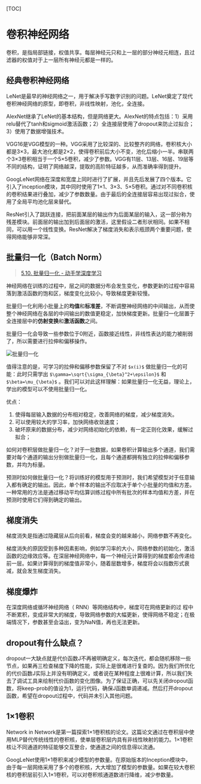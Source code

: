 [TOC]

# 卷积神经网络
卷积，是指局部链接，权值共享。每层神经元只和上一层的部分神经元相连，且过滤器的权值对于上一层所有神经元都是一样的。

## 经典卷积神经网络
LeNet是最早的神经网络之一，用于解决手写数字识别的问题。LeNet奠定了现代卷积神经网络的原型，即卷积，非线性映射，池化，全连接。

AlexNet继承了LeNet的基本结构，但是网络更大。AlexNet的特点包括：1）采用relu替代了tanh和sigmoid激活函数；2）全连接层使用了dropout来防止过拟合；3）使用了数据增强技术。

VGG16是VGG模型的一种。VGG采用了比较深的、比较整齐的网络，卷积核大小都是3×3，最大池化都是2×2，使得卷积前后大小不变，池化后缩小一半。串联两个3×3卷积相当于一个5×5卷积，减少了参数。VGG有11层、13层、16层、19层等不同的结构，证明了网络越深，提取的高阶特征越多，从而准确率得到提升。

GoogLeNet网络在深度和宽度上同时进行了扩展，并且先后发展了四个版本。它引入了inception模块，其中同时使用了1×1、3×3、5×5卷积。通过对不同卷积核的卷积结果进行叠加，减少了参数数量。由于最后的全连接层容易出现过拟合，使用了全局平均池化层来替代。

ResNet引入了跳跃连接，把前面某层的输出作为后面某层的输入，这一部分称为残差模块。前面层的输出加到后面层的激活，这里假设二者形状相同。如果不相同，可以用一个线性变换。ResNet解决了梯度消失和表示瓶颈两个重要问题，使得网络能够非常深。


## 批量归一化（Batch Norm）
> [5.10. 批量归一化 - 动手学深度学习](https://zh.d2l.ai/chapter_convolutional-neural-networks/batch-norm.html)

神经网络在训练的过程中，层之间的数据分布会发生变化，参数更新的过程中容易落到激活函数的饱和区，梯度变化比较小，导致梯度更新较慢。

批量归一化利用小批量上的**均值**和**标准差**，不断调整神经网络的中间输出，从而使整个神经网络在各层的中间输出的数值更稳定，加快梯度更新。批量归一化层置于全连接层中的**仿射变换**和**激活函数**之间。

批量归一化会导致一些参数位于0附近，函数接近线性，非线性表达的能力被削弱了，所以需要进行拉伸和偏移操作。

![批量归一化](https://note.youdao.com/yws/api/personal/file/E0BB7F01A2CD48E69FF13816490D32DF?method=download&shareKey=2e07fe0b899b6dd17b2c87bccd5c85ed)

值得注意的是，可学习的拉伸和偏移参数保留了不对 `$x(i)$` 做批量归一化的可能：此时只需学出 `$\gamma=\sqrt{\sigma_{\beta}^2+\epsilon}$` 和 `$\beta=\mu_{\beta}$` 。我们可以对此这样理解：如果批量归一化无益，理论上，学出的模型可以不使用批量归一化。

优点：
1. 使得每层输入数据的分布相对稳定，改善网络的梯度，减少梯度消失。
2. 可以使用较大的学习率，加快网络收敛速度；
3. 破坏原来的数据分布，减少对网络初始化的依赖，有一定正则化效果，缓解过拟合；

如何对卷积层做批量归一化？对于一批数据，如果卷积计算输出多个通道，我们需要对每个通道的输出分别做批量归一化，且每个通道都拥有独立的拉伸和偏移参数，并均为标量。

预测时如何做批量归一化？将训练好的模型用于预测时，我们希望模型对于任意输入都有确定的输出。因此，单个样本的输出不应取决于单个小批量的均值和方差。一种常用的方法是通过移动平均估算训练过程中所有批次的样本均值和方差，并在预测时使用它们得到确定的输出。


## 梯度消失
梯度消失是指通过隐藏层从后向前看，梯度会变的越来越小，网络参数不再变化。

梯度消失的原因受到多种因素影响，例如学习率的大小，网络参数的初始化，激活函数的边缘效应等。在深层神经网络中，每一个神经元计算得到的梯度都会传递给前一层。如果计算得到的梯度值非常小，随着层数增多，梯度将会以指数形式衰减，就会发生梯度消失。


##  梯度爆炸
在深度网络或循环神经网络（ RNN）等网络结构中，梯度可在网络更新的过
程中不断累积，变成非常大的梯度，导致网络参数的大幅更新，使得网络不稳定；在极端情况下，参数甚至会溢出，变为NaN值，再也无法更新。

## dropout有什么缺点？
dropout一大缺点就是代价函数J不再被明确定义，每次迭代，都会随机移除一些节点，如果再三检查梯度下降的性能，实际上是很难进行复查的。因为我们所优化的代价函数J实际上并没有明确定义，或者说在某种程度上很难计算，所以我们失去了调试工具来绘制代价函数的变化图像。为了保证正确，可以先关闭dropout函数，将keep-prob的值设为1，运行代码，确保J函数单调递减。然后打开dropout函数，希望在dropout过程中，代码并未引入其他问题。

## 1×1卷积
Network in Network是第一篇探索1×1卷积核的论文。这篇论文通过在卷积层中使用MLP替代传统线性的卷积核，使单层卷积层内具有非线性映射的能力。1×1卷积核让不同通道的特征能够交互整合，使通道之间的信息得以流通。

GoogLeNet使用1×1卷积来减少模型的参数量。在原始版本的Inception模块中，由于每一层网络采用了多个的卷积核，大大增加了模型的参数量。如果在较大卷积核的卷积层前引入1×1卷积，可以对卷积核通道数进行降维，减少参数量。

